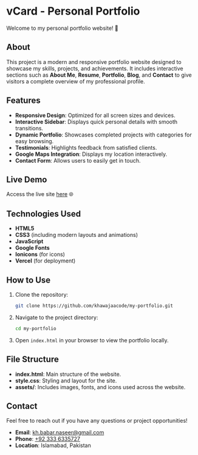 

# vCard - Personal Portfolio

Welcome to my personal portfolio website! 🚀

## About

This project is a modern and responsive portfolio website designed to showcase my skills, projects, and achievements. It includes interactive sections such as **About Me**, **Resume**, **Portfolio**, **Blog**, and **Contact** to give visitors a complete overview of my professional profile.

## Features

- **Responsive Design**: Optimized for all screen sizes and devices.
- **Interactive Sidebar**: Displays quick personal details with smooth transitions.
- **Dynamic Portfolio**: Showcases completed projects with categories for easy browsing.
- **Testimonials**: Highlights feedback from satisfied clients.
- **Google Maps Integration**: Displays my location interactively.
- **Contact Form**: Allows users to easily get in touch.

## Live Demo

Access the live site [here](https://babar-naseer.vercel.app/) 🌐

## Technologies Used

- **HTML5**
- **CSS3** (including modern layouts and animations)
- **JavaScript**
- **Google Fonts**
- **Ionicons** (for icons)
- **Vercel** (for deployment)

## How to Use

1. Clone the repository:  
   ```bash
   git clone https://github.com/khawajaacode/my-portfolio.git
   ```
2. Navigate to the project directory:  
   ```bash
   cd my-portfolio
   ```
3. Open `index.html` in your browser to view the portfolio locally.

## File Structure

- **index.html**: Main structure of the website.  
- **style.css**: Styling and layout for the site.  
- **assets/**: Includes images, fonts, and icons used across the website.

## Contact

Feel free to reach out if you have any questions or project opportunities!  

- **Email**: [kh.babar.naseer@gmail.com](mailto:kh.babar.naseer@gmail.com)  
- **Phone**: [+92 333 6335727](tel:+923336335727)  
- **Location**: Islamabad, Pakistan  

